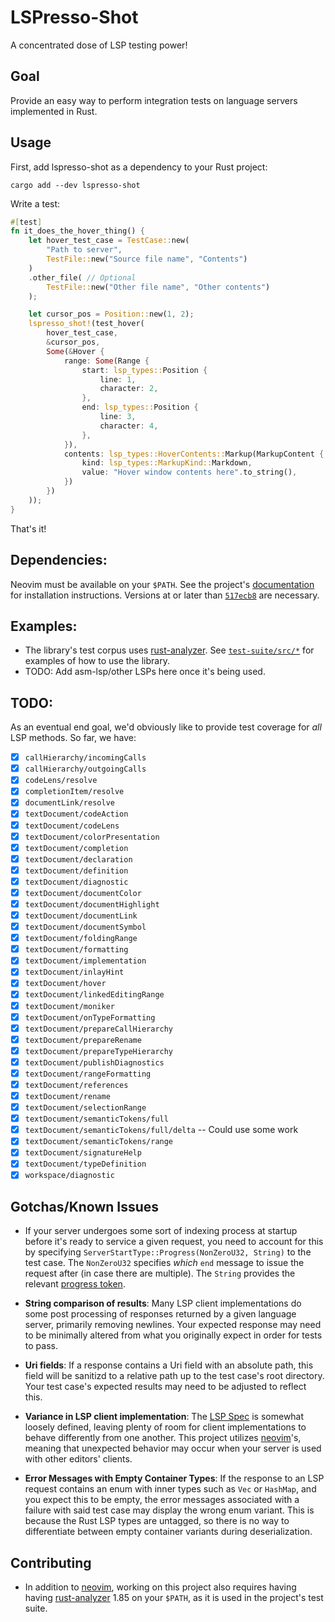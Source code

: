 # LSPresso-Shot

A concentrated dose of LSP testing power!

## Goal

Provide an easy way to perform integration tests on language servers implemented in Rust.

## Usage

First, add lspresso-shot as a dependency to your Rust project:

```shell
cargo add --dev lspresso-shot
```

Write a test:

```rust
#[test]
fn it_does_the_hover_thing() {
    let hover_test_case = TestCase::new(
        "Path to server",
        TestFile::new("Source file name", "Contents")
    )
    .other_file( // Optional
        TestFile::new("Other file name", "Other contents")
    );

    let cursor_pos = Position::new(1, 2);
    lspresso_shot!(test_hover(
        hover_test_case,
        &cursor_pos,
        Some(&Hover {
            range: Some(Range {
                start: lsp_types::Position {
                    line: 1,
                    character: 2,
                },
                end: lsp_types::Position {
                    line: 3,
                    character: 4,
                },
            }),
            contents: lsp_types::HoverContents::Markup(MarkupContent {
                kind: lsp_types::MarkupKind::Markdown,
                value: "Hover window contents here".to_string(),
            })
        })
    ));
}
```

That's it!

## Dependencies:

Neovim must be available on your `$PATH`. See the project's [documentation][nvim-install-docs]
for installation instructions. Versions at or later than [`517ecb8`][nvim-min-commit]
are necessary.

## Examples:

- The library's test corpus uses [rust-analyzer][rust-analyzer]. See [`test-suite/src/*`][repo-tests]
for examples of how to use the library.
- TODO: Add asm-lsp/other LSPs here once it's being used.

## TODO:

As an eventual end goal, we'd obviously like to provide test coverage for *all* LSP methods.
So far, we have:

- [x] `callHierarchy/incomingCalls`
- [x] `callHierarchy/outgoingCalls`
- [x] `codeLens/resolve`
- [x] `completionItem/resolve`
- [x] `documentLink/resolve`
- [x] `textDocument/codeAction`
- [x] `textDocument/codeLens`
- [x] `textDocument/colorPresentation`
- [x] `textDocument/completion`
- [x] `textDocument/declaration`
- [x] `textDocument/definition`
- [x] `textDocument/diagnostic`
- [x] `textDocument/documentColor`
- [x] `textDocument/documentHighlight`
- [x] `textDocument/documentLink`
- [x] `textDocument/documentSymbol`
- [x] `textDocument/foldingRange`
- [x] `textDocument/formatting`
- [x] `textDocument/implementation`
- [x] `textDocument/inlayHint`
- [x] `textDocument/hover`
- [x] `textDocument/linkedEditingRange`
- [x] `textDocument/moniker`
- [x] `textDocument/onTypeFormatting`
- [x] `textDocument/prepareCallHierarchy`
- [x] `textDocument/prepareRename`
- [x] `textDocument/prepareTypeHierarchy`
- [x] `textDocument/publishDiagnostics`
- [x] `textDocument/rangeFormatting`
- [x] `textDocument/references`
- [x] `textDocument/rename`
- [x] `textDocument/selectionRange`
- [x] `textDocument/semanticTokens/full`
- [x] `textDocument/semanticTokens/full/delta` -- Could use some work
- [x] `textDocument/semanticTokens/range`
- [x] `textDocument/signatureHelp`
- [x] `textDocument/typeDefinition`
- [x] `workspace/diagnostic`

## Gotchas/Known Issues

- If your server undergoes some sort of indexing process at startup before it's ready
to service a given request, you need to account for this by specifying `ServerStartType::Progress(NonZeroU32, String)`
to the test case. The `NonZeroU32` specifies *which* `end` message to issue the request
after (in case there are multiple). The `String` provides the relevant [progress token][progress-token].

- **String comparison of results**: Many LSP client implementations do some post processing
of responses returned by a given language server, primarily removing newlines. Your expected
response may need to be minimally altered from what you originally expect in order for tests
to pass.

- **Uri fields**: If a response contains a Uri field with an absolute path, this field
will be sanitizd to a relative path up to the test case's root directory. Your test case's
expected results may need to be adjusted to reflect this.

- **Variance in LSP client implementation**: The [LSP Spec][lsp-spec] is somewhat loosely defined,
leaving plenty of room for client implementations to behave differently from one another. This
project utilizes [neovim][nvim-repo]'s, meaning that unexpected behavior may occur when your server
is used with other editors' clients.

- **Error Messages with Empty Container Types**: If the response to an LSP request contains an enum
with inner types such as `Vec` or `HashMap`, and you expect this to be empty, the error messages
associated with a failure with said test case may display the wrong enum variant. This is because
the Rust LSP types are untagged, so there is no way to differentiate between empty container variants
during deserialization.

## Contributing

- In addition to [neovim][nvim-repo], working on this project also requires having having
[rust-analyzer][rust-analyzer] 1.85 on your `$PATH`, as it is used in the project's test suite.

[lsp-spec]: https://microsoft.github.io/language-server-protocol/specifications/lsp/3.17/specification/
[progress-token]: https://microsoft.github.io/language-server-protocol/specifications/lsp/3.17/specification/#progress
[nvim-repo]: https://github.com/neovim/neovim
[nvim-install-docs]: https://github.com/neovim/neovim#install-from-source
[nvim-min-commit]: https://github.com/neovim/neovim/commit/517ecb85f58ed6ac8b4d5443931612e75e7c7dc2
[rust-analyzer]: https://github.com/rust-lang/rust-analyzer
[repo-tests]: https://github.com/WillLillis/lspresso-shot/tree/master/test-suite/src
